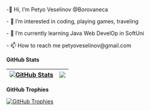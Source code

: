 <p>-👋 Hi, I’m Petyo Veselinov @Borovaneca </p>
<p>- 👀 I’m interested in coding, playing games, traveling </p>
<p>- 🌱 I’m currently learning Java Web DevelOp in SoftUni</p>
<p>- 📫 How to reach me petyoveselinov@gmail.com</p>
<!---
Borovaneca/Borovaneca is a ✨ special ✨ repository because its `README.md` (this file) appears on your GitHub profile.
You can click the Preview link to take a look at your changes.
--->

**GitHub Stats**

| <a href="#"><img align="center" src="https://github-readme-stats.vercel.app/api?username=Borovaneca&show_icons=true&include_all_commits=true&hide_border=true" alt="GitHub Stats" /></a> | <a href="#"><img align="center" src="https://github-readme-stats.vercel.app/api/top-langs/?username=Borovaneca&layout=compact&hide_border=true" /></a> |
| ------------- | ------------- |

**GitHub Trophies**

<a href="#"><img align="center" src="https://github-profile-trophy.vercel.app/?username=Borovaneca&column=7" alt="GitHub Trophies" /></a>
